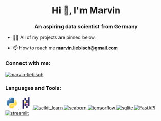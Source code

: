 <h1 align="center">Hi 👋, I'm Marvin</h1>
<h3 align="center">An aspiring data scientist from Germany</h3>

- 👨‍💻 All of my projects are pinned below.

- 📫 How to reach me **marvin.liebisch@gmail.com**

<h3 align="left">Connect with me:</h3>
<p align="left">
<a href="https://linkedin.com/in/marvin-liebisch" target="blank"><img align="center" src="https://raw.githubusercontent.com/rahuldkjain/github-profile-readme-generator/master/src/images/icons/Social/linked-in-alt.svg" alt="marvin-liebisch" height="30" width="40" /></a>
</p>

<h3 align="left">Languages and Tools:</h3>


  
  <p align="left"> 
  
  <a href="https://www.python.org" target="_blank" rel="noreferrer"> 
    <img src="https://raw.githubusercontent.com/devicons/devicon/master/icons/python/python-original.svg" alt="python" width="40" height="40"/> 
  </a> 
  
  <a href="https://pandas.pydata.org/" target="_blank" rel="noreferrer"> 
    <img src="https://raw.githubusercontent.com/devicons/devicon/2ae2a900d2f041da66e950e4d48052658d850630/icons/pandas/pandas-original.svg" alt="pandas" width="40"
       height="40"/> 
  </a> 
  
  <a href="https://scikit-learn.org/" target="_blank" rel="noreferrer"> 
    <img src="https://upload.wikimedia.org/wikipedia/commons/0/05/Scikit_learn_logo_small.svg" alt="scikit_learn" width="40" height="40"/> 
  </a> 
  
  <a href="https://seaborn.pydata.org/" target="_blank" rel="noreferrer"> 
    <img src="https://seaborn.pydata.org/_images/logo-mark-lightbg.svg" alt="seaborn" width="40" height="40"/> 
  </a> 
  
  <a href="https://www.tensorflow.org" target="_blank" rel="noreferrer"> 
    <img src="https://www.vectorlogo.zone/logos/tensorflow/tensorflow-icon.svg" alt="tensorflow" width="40" height="40"/> 
  </a> 

  <a href="https://www.sqlite.org/" target="_blank" rel="noreferrer"> 
    <img src="https://www.vectorlogo.zone/logos/sqlite/sqlite-icon.svg" alt="sqlite" width="40" height="40"/> 
  </a> 
  
  <a href="https://fastapi.tiangolo.com/" target="_blank" rel="noreferrer"> 
    <img src="https://cdn.worldvectorlogo.com/logos/fastapi.svg" alt="FastAPI" width="40" height="40"/> 
  </a>
  
  <a href="https://streamlit.io/" target="_blank" rel="noreferrer"> 
  <img src="https://i.ibb.co/WWnqyNm/45109972-removebg-preview.png" alt="streamlit" width="40" height="40"/> 
 </a> 

</p>
  
